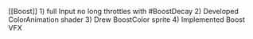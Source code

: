 [[Boost]] 
	1) full Input no long throttles with #BoostDecay 
	2) Developed ColorAnimation shader
	3) Drew BoostColor sprite
	4) Implemented Boost VFX